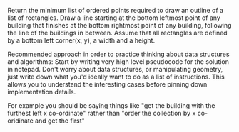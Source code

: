 ﻿Return the minimum list of ordered points required to draw an outline of a list of rectangles.
Draw a line starting at the bottom leftmost point of any building that finishes at the bottom rightmost point of any building, following the line of the buildings in between.
Assume that all rectangles are defined by a bottom left corner(x, y), a width and a height.

Recommended approach in order to practice thinking about data structures and algorithms:
Start by writing very high level pseudocode for the solution in notepad. Don't worry about data structures, or manipulating geometry, just write down what you'd ideally want to do as a list of instructions.
This allows you to understand the interesting cases before pinning down implementation details.

For example you should be saying things like "get the building with the furthest left x co-ordinate" rather than "order the collection by x co-oridinate and get the first"